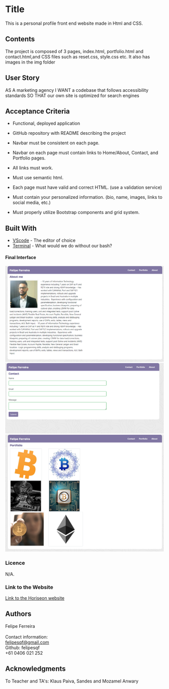 # Title
This is a personal profile front end website made in Html and CSS. 
​
## Contents
The project is composed of 3 pages, index.html, portfolio.html and contact.html,and CSS files such as reset.css, style.css etc. It also has images in the img folder

## User Story
AS A marketing agency
I WANT a codebase that follows accessibility standards
SO THAT our own site is optimized for search engines
​
## Acceptance Criteria
* Functional, deployed application

* GitHub repository with README describing the project

* Navbar must be consistent on each page.

* Navbar on each page must contain links to Home/About, Contact, and Portfolio pages.

* All links must work.

* Must use semantic html.

* Each page must have valid and correct HTML. (use a validation service)

* Must contain your personalized information. (bio, name, images, links to social media, etc.)

* Must properly utilize Bootstrap components and grid system.

## Built With
* [VScode](https://code.visualstudio.com/) - The editor of choice
* [Terminal](https://gitforwindows.org/) - What would we do without our bash?
​
#### Final Interface
​![screenshot1](https://github.com/felipesqf/Responsive-Portfolio/blob/master/Assets/Images/fferreira-aboutme.PNG) 
![screenshot1](https://github.com/felipesqf/Responsive-Portfolio/blob/master/Assets/Images/fferreira-contact.PNG)
![screenshot1](https://github.com/felipesqf/Responsive-Portfolio/blob/master/Assets/Images/fferreira-portfolio.PNG)


### Licence
N/A.
​
### Link to the Website
<a href="https://felipesqf.github.io/Responsive-Portfolio/">Link to the Horiseon website</a>

## Authors
Felipe Ferreira  <br><br>
Contact information:<br>
felipesqf@gmail.com<br>
Github: felipesqf<br>
+61 0406 021 252
​​  
## Acknowledgments
To Teacher and TA's:
Klaus Paiva, Sandes and Mozamel Anwary
